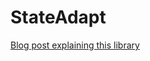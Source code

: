 # StateAdapt

[Blog post explaining this library](https://medium.com/@m3po22/rxjs-redux-devtools-introducing-ngrx-adapt-8520094e21b6)
